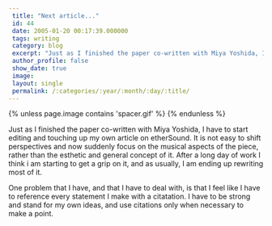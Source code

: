 ```yaml
---
 title: "Next article..."
 id: 44
 date: 2005-01-20 00:17:39.000000
 tags: writing
 category: blog
 excerpt: "Just as I finished the paper co-written with Miya Yoshida, I have to start editing and touching up my own article on etherSound. It is not easy to shift perspectives and now suddenly focus on the musi..."
 author_profile: false
 show_date: true
 image: 
 layout: single
 permalink: /:categories/:year/:month/:day/:title/
---
```

{% unless page.image contains 'spacer.gif' %}
{% endunless %}

Just as I finished the paper co-written with Miya Yoshida, I have to start editing and touching up my own article on etherSound. It is not easy to shift perspectives and now suddenly focus on the musical aspects of the piece, rather than the esthetic and general concept of it. After a long day of work I think i am starting to get a grip on it, and as usually, I am ending up rewriting most of it.


One problem that I have, and that I have to deal with, is that I feel like I have to reference every statement I make with a citatation. I have to be strong and stand for my own ideas, and use citations only when necessary to make a point.

